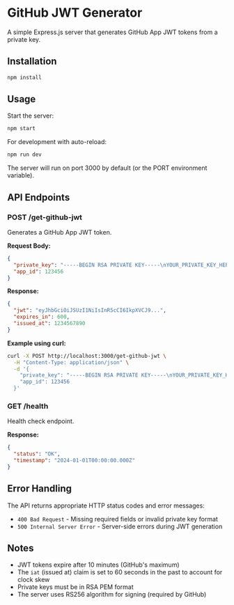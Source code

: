# GitHub JWT Generator

A simple Express.js server that generates GitHub App JWT tokens from a private key.

## Installation

```bash
npm install
```

## Usage

Start the server:

```bash
npm start
```

For development with auto-reload:

```bash
npm run dev
```

The server will run on port 3000 by default (or the PORT environment variable).

## API Endpoints

### POST /get-github-jwt

Generates a GitHub App JWT token.

**Request Body:**
```json
{
  "private_key": "-----BEGIN RSA PRIVATE KEY-----\nYOUR_PRIVATE_KEY_HERE\n-----END RSA PRIVATE KEY-----",
  "app_id": 123456
}
```

**Response:**
```json
{
  "jwt": "eyJhbGciOiJSUzI1NiIsInR5cCI6IkpXVCJ9...",
  "expires_in": 600,
  "issued_at": 1234567890
}
```

**Example using curl:**
```bash
curl -X POST http://localhost:3000/get-github-jwt \
  -H "Content-Type: application/json" \
  -d '{
    "private_key": "-----BEGIN RSA PRIVATE KEY-----\nYOUR_PRIVATE_KEY_HERE\n-----END RSA PRIVATE KEY-----",
    "app_id": 123456
  }'
```

### GET /health

Health check endpoint.

**Response:**
```json
{
  "status": "OK",
  "timestamp": "2024-01-01T00:00:00.000Z"
}
```

## Error Handling

The API returns appropriate HTTP status codes and error messages:

- `400 Bad Request` - Missing required fields or invalid private key format
- `500 Internal Server Error` - Server-side errors during JWT generation

## Notes

- JWT tokens expire after 10 minutes (GitHub's maximum)
- The `iat` (issued at) claim is set to 60 seconds in the past to account for clock skew
- Private keys must be in RSA PEM format
- The server uses RS256 algorithm for signing (required by GitHub)
